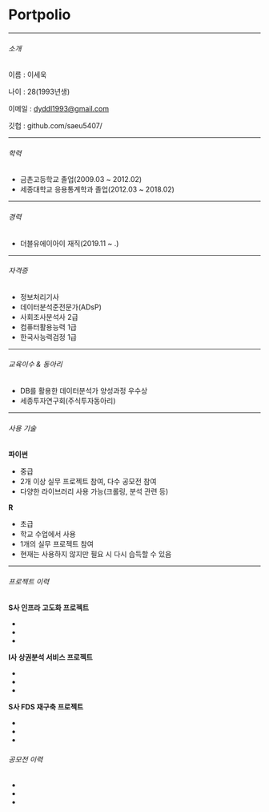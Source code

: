 # Portpolio

---

###### 소개

이름 : 이세욱

나이 : 28(1993년생)

이메일 : dyddl1993@gmail.com

깃헙 : github.com/saeu5407/

---

###### 학력

* 금촌고등학교 졸업(2009.03 ~ 2012.02)
* 세종대학교 응용통계학과 졸업(2012.03 ~ 2018.02)

---

###### 경력

* 더블유에이아이 재직(2019.11 ~ .)

---

###### 자격증

* 정보처리기사
* 데이터분석준전문가(ADsP)
* 사회조사분석사 2급
* 컴퓨터활용능력 1급
* 한국사능력검정 1급

---

###### 교육이수 & 동아리

* DB를 활용한 데이터분석가 양성과정 우수상
* 세종투자연구회(주식투자동아리)

---

###### 사용 기술

**파이썬**

- 중급
- 2개 이상 실무 프로젝트 참여, 다수 공모전 참여
- 다양한 라이브러리 사용 가능(크롤링, 분석 관련 등)

**R**

- 초급
- 학교 수업에서 사용
- 1개의 실무 프로젝트 참여
- 현재는 사용하지 않지만 필요 시 다시 습득할 수 있음

---

###### 프로젝트 이력

**S사 인프라 고도화 프로젝트**

-
-
-

**I사 상권분석 서비스 프로젝트**

-
-
-

**S사 FDS 재구축 프로젝트**

-
-
-

###### 공모전 이력

-
-
-

